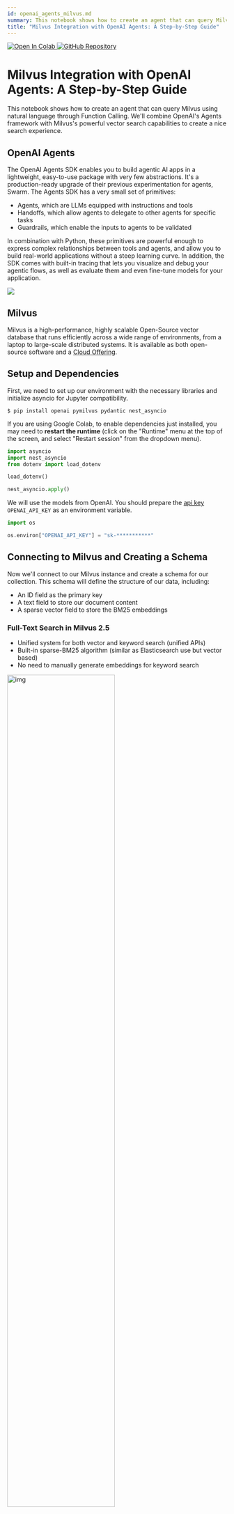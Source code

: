 ```yaml
---
id: openai_agents_milvus.md
summary: This notebook shows how to create an agent that can query Milvus using natural language through Function Calling. We'll combine OpenAI's Agents framework with Milvus's powerful vector search capabilities to create a nice search experience.  
title: "Milvus Integration with OpenAI Agents: A Step-by-Step Guide"
---
```


<a href="https://colab.research.google.com/github/milvus-io/bootcamp/blob/master/bootcamp/tutorials/integration/openai_agents_milvus.ipynb" target="_parent">
    <img src="https://colab.research.google.com/assets/colab-badge.svg" alt="Open In Colab"/>
</a>
<a href="https://github.com/milvus-io/bootcamp/blob/master/bootcamp/tutorials/integration/openai_agents_milvus.ipynb" target="_blank">
    <img src="https://img.shields.io/badge/View%20on%20GitHub-555555?style=flat&logo=github&logoColor=white" alt="GitHub Repository"/>
</a>

# Milvus Integration with OpenAI Agents: A Step-by-Step Guide

This notebook shows how to create an agent that can query Milvus using natural language through Function Calling. We'll combine OpenAI's Agents framework with Milvus's powerful vector search capabilities to create a nice search experience.

## OpenAI Agents 

The OpenAI Agents SDK enables you to build agentic AI apps in a lightweight, easy-to-use package with very few abstractions. It's a production-ready upgrade of their previous experimentation for agents, Swarm. The Agents SDK has a very small set of primitives:

* Agents, which are LLMs equipped with instructions and tools
* Handoffs, which allow agents to delegate to other agents for specific tasks
* Guardrails, which enable the inputs to agents to be validated

In combination with Python, these primitives are powerful enough to express complex relationships between tools and agents, and allow you to build real-world applications without a steep learning curve. In addition, the SDK comes with built-in tracing that lets you visualize and debug your agentic flows, as well as evaluate them and even fine-tune models for your application.

![](../../../assets/openai-agent.png)

## Milvus

Milvus is a high-performance, highly scalable Open-Source vector database that runs efficiently across a wide range of environments, from a laptop to large-scale distributed systems. It is available as both open-source software and a [Cloud Offering](https://zilliz.com/).

## Setup and Dependencies

First, we need to set up our environment with the necessary libraries and initialize asyncio for Jupyter compatibility.


```shell
$ pip install openai pymilvus pydantic nest_asyncio
```

<div class="alert note">

If you are using Google Colab, to enable dependencies just installed, you may need to **restart the runtime** (click on the "Runtime" menu at the top of the screen, and select "Restart session" from the dropdown menu).

</div>

```python
import asyncio
import nest_asyncio
from dotenv import load_dotenv

load_dotenv()

nest_asyncio.apply()
```

We will use the models from OpenAI. You should prepare the [api key](https://platform.openai.com/docs/quickstart) `OPENAI_API_KEY` as an environment variable.


```python
import os

os.environ["OPENAI_API_KEY"] = "sk-***********"
```

## Connecting to Milvus and Creating a Schema

Now we'll connect to our Milvus instance and create a schema for our collection. This schema will define the structure of our data, including:
- An ID field as the primary key
- A text field to store our document content
- A sparse vector field to store the BM25 embeddings

### Full-Text Search in Milvus 2.5
* Unified system for both vector and keyword search (unified APIs)
* Built-in sparse-BM25 algorithm (similar as Elasticsearch use but vector based)
* No need to manually generate embeddings for keyword search

<img src="https://milvus.io/docs/v2.5.x/assets/full-text-search.png" width="70%" alt="img">

## Install Milvus with Docker 

Before running this example, make sure to install Milvus and start it with Docker, have a look at our documentation - https://milvus.io/docs/install_standalone-docker.md


```python
from pymilvus import DataType, FunctionType, MilvusClient

client = MilvusClient(uri="http://localhost:19530")

schema = client.create_schema()

# Simple schema that handles both text and vectors
schema.add_field(
    field_name="id", datatype=DataType.INT64, is_primary=True, auto_id=True
)
schema.add_field(
    field_name="text", datatype=DataType.VARCHAR, max_length=1000, enable_analyzer=True
)
schema.add_field(field_name="sparse", datatype=DataType.SPARSE_FLOAT_VECTOR)
```




    {'auto_id': False, 'description': '', 'fields': [{'name': 'id', 'description': '', 'type': <DataType.INT64: 5>, 'is_primary': True, 'auto_id': True}, {'name': 'text', 'description': '', 'type': <DataType.VARCHAR: 21>, 'params': {'max_length': 1000, 'enable_analyzer': True}}, {'name': 'sparse', 'description': '', 'type': <DataType.SPARSE_FLOAT_VECTOR: 104>}], 'enable_dynamic_field': False}



## Setting Up BM25 for Full-Text Search

Milvus supports full-text search through BM25 functions. Here we define a function that will automatically convert our text data into sparse vector representations optimized for text search.


```python
from pymilvus import Function

# Milvus handles tokenization and BM25 conversion
bm25_function = Function(
    name="text_bm25_emb",  # Function name
    input_field_names=["text"],  # Name of the VARCHAR field containing raw text data
    output_field_names=[
        "sparse"
    ],  # Name of the SPARSE_FLOAT_VECTOR field reserved to store generated embeddings
    function_type=FunctionType.BM25,
)

schema.add_function(bm25_function)
```




    {'auto_id': False, 'description': '', 'fields': [{'name': 'id', 'description': '', 'type': <DataType.INT64: 5>, 'is_primary': True, 'auto_id': True}, {'name': 'text', 'description': '', 'type': <DataType.VARCHAR: 21>, 'params': {'max_length': 1000, 'enable_analyzer': True}}, {'name': 'sparse', 'description': '', 'type': <DataType.SPARSE_FLOAT_VECTOR: 104>, 'is_function_output': True}], 'enable_dynamic_field': False, 'functions': [{'name': 'text_bm25_emb', 'description': '', 'type': <FunctionType.BM25: 1>, 'input_field_names': ['text'], 'output_field_names': ['sparse'], 'params': {}}]}



## Creating the Collection and Loading Sample Data

Now we'll create our collection with the schema and index parameters, then load some sample data about information retrieval and Milvus.


```python
index_params = client.prepare_index_params()

index_params.add_index(field_name="sparse", index_type="AUTOINDEX", metric_type="BM25")

if client.has_collection("demo"):
    client.drop_collection("demo")

client.create_collection(
    collection_name="demo",
    schema=schema,
    index_params=index_params,
)

## 3. Loading Test Data
client.insert(
    "demo",
    [
        {
            "text": "Information retrieval helps users find relevant documents in large datasets."
        },
        {
            "text": "Search engines use information retrieval techniques to index and rank web pages."
        },
        {
            "text": "The core of IR is matching user queries with the most relevant content."
        },
        {
            "text": "Vector search is revolutionising modern information retrieval systems."
        },
        {
            "text": "Machine learning improves ranking algorithms in information retrieval."
        },
        {
            "text": "IR techniques include keyword-based search, semantic search, and vector search."
        },
        {
            "text": "Boolean retrieval is one of the earliest information retrieval methods."
        },
        {"text": "TF-IDF is a classic method used to score document relevance in IR."},
        {
            "text": "Modern IR systems integrate deep learning for better contextual understanding."
        },
        {
            "text": "Milvus is an open-source vector database designed for AI-powered search."
        },
        {
            "text": "Milvus enables fast and scalable similarity search on high-dimensional data."
        },
        {
            "text": "With Milvus, developers can build applications that support image, text, and video retrieval."
        },
        {
            "text": "Milvus integrates well with deep learning frameworks like PyTorch and TensorFlow."
        },
        {
            "text": "The core of Milvus is optimised for approximate nearest neighbour (ANN) search."
        },
        {
            "text": "Milvus supports hybrid search combining structured and unstructured data."
        },
        {
            "text": "Large-scale AI applications rely on Milvus for efficient vector retrieval."
        },
        {"text": "Milvus makes it easy to perform high-speed similarity searches."},
        {"text": "Cloud-native by design, Milvus scales effortlessly with demand."},
        {
            "text": "Milvus powers applications in recommendation systems, fraud detection, and genomics."
        },
        {
            "text": "The latest version of Milvus introduces faster indexing and lower latency."
        },
        {"text": "Milvus supports HNSW, IVF_FLAT, and other popular ANN algorithms."},
        {
            "text": "Vector embeddings from models like OpenAI’s CLIP can be indexed in Milvus."
        },
        {
            "text": "Milvus has built-in support for multi-tenancy in enterprise use cases."
        },
        {
            "text": "The Milvus community actively contributes to improving its performance."
        },
        {
            "text": "Milvus integrates with data pipelines like Apache Kafka for real-time updates."
        },
        {
            "text": "Using Milvus, companies can enhance search experiences with vector search."
        },
        {
            "text": "Milvus plays a crucial role in powering AI search in medical research."
        },
        {"text": "Milvus integrates with LangChain for advanced RAG pipelines."},
        {
            "text": "Open-source contributors continue to enhance Milvus’ search performance."
        },
        {
            "text": "Multi-modal search in Milvus enables applications beyond text and images."
        },
        {"text": "Milvus has an intuitive REST API for easy integration."},
        {"text": "Milvus’ FAISS and HNSW backends provide flexibility in indexing."},
        {
            "text": "The architecture of Milvus ensures fault tolerance and high availability."
        },
        {"text": "Milvus integrates seamlessly with LLM-based applications."},
        {"text": "Startups leverage Milvus to build next-gen AI-powered products."},
        {"text": "Milvus Cloud offers a managed solution for vector search at scale."},
        {
            "text": "The future of AI search is being shaped by Milvus and similar vector databases."
        },
    ],
)
```




    {'insert_count': 37, 'ids': [456486814660619140, 456486814660619141, 456486814660619142, 456486814660619143, 456486814660619144, 456486814660619145, 456486814660619146, 456486814660619147, 456486814660619148, 456486814660619149, 456486814660619150, 456486814660619151, 456486814660619152, 456486814660619153, 456486814660619154, 456486814660619155, 456486814660619156, 456486814660619157, 456486814660619158, 456486814660619159, 456486814660619160, 456486814660619161, 456486814660619162, 456486814660619163, 456486814660619164, 456486814660619165, 456486814660619166, 456486814660619167, 456486814660619168, 456486814660619169, 456486814660619170, 456486814660619171, 456486814660619172, 456486814660619173, 456486814660619174, 456486814660619175, 456486814660619176], 'cost': 0}



## Defining Output Types for Structured Results

To make our search results more structured and easier to work with, we'll define Pydantic models that specify the format of our search results.


```python
from pydantic import BaseModel


# Simplified output model for search results
class MilvusSearchResult(BaseModel):
    id: int
    text: str


class MilvusSearchResults(BaseModel):
    results: list[MilvusSearchResult]
    query: str
```

## Creating a Custom Search Tool

Next, we'll create a custom function tool that our agent can use to search the Milvus database. This tool will:
1. Accept a collection name, query text, and limit parameter
2. Execute a BM25 search against the Milvus collection
3. Return the results in a structured format


```python
import json
from typing import Any
from pymilvus import MilvusClient
from agents import function_tool, RunContextWrapper


@function_tool
async def search_milvus_text(
    ctx: RunContextWrapper[Any], collection_name: str, query_text: str, limit: int
) -> str:
    """Search for text documents in a Milvus collection using full text search.

    Args:
        collection_name: Name of the Milvus collection to search.
        query_text: The text query to search for.
        limit: Maximum number of results to return.
    """
    try:
        # Initialize Milvus client
        client = MilvusClient()

        # Prepare search parameters for BM25
        search_params = {"metric_type": "BM25", "params": {"drop_ratio_search": 0.2}}

        # Execute search with text query
        results = client.search(
            collection_name=collection_name,
            data=[query_text],
            anns_field="sparse",
            limit=limit,
            search_params=search_params,
            output_fields=["text"],
        )
        return json.dumps(
            {"results": results, "query": query_text, "collection": collection_name}
        )

    except Exception as e:
        print(f"Exception is: {e}")
        return f"Error searching Milvus: {str(e)}"
```

## Building the Agent

Now we'll create an agent that can use our search tool. We'll give it instructions on how to handle search requests and specify that it should return results in our structured format.


```python
from agents import Agent, Runner, WebSearchTool, trace


async def main():
    agent = Agent(
        name="Milvus Searcher",
        instructions="""
        You are a helpful agent that can search through Milvus vector database using full text search. Return the results in a structured format.
        """,
        tools=[
            WebSearchTool(user_location={"type": "approximate", "city": "New York"}),
            search_milvus_text,
        ],
        output_type=MilvusSearchResults,
    )

    with trace("Milvus search example"):
        result = await Runner.run(
            agent,
            "Find documents in the 'demo' collection that are similar to this concept: 'information retrieval'",
        )
        # print(result.final_output.results)
        formatted_results = "\n".join(
            f"{i+1}. ID: {res.id}, Text: {res.text}"
            for i, res in enumerate(result.final_output.results)
        )
        print(f"Search results:\n{formatted_results}")
```


```python
asyncio.run(main())
```

    Search results:
    1. ID: 456486814660619146, Text: Boolean retrieval is one of the earliest information retrieval methods.
    2. ID: 456486814660619144, Text: Machine learning improves ranking algorithms in information retrieval.
    3. ID: 456486814660619143, Text: Vector search is revolutionising modern information retrieval systems.
    4. ID: 456486814660619140, Text: Information retrieval helps users find relevant documents in large datasets.
    5. ID: 456486814660619141, Text: Search engines use information retrieval techniques to index and rank web pages.

